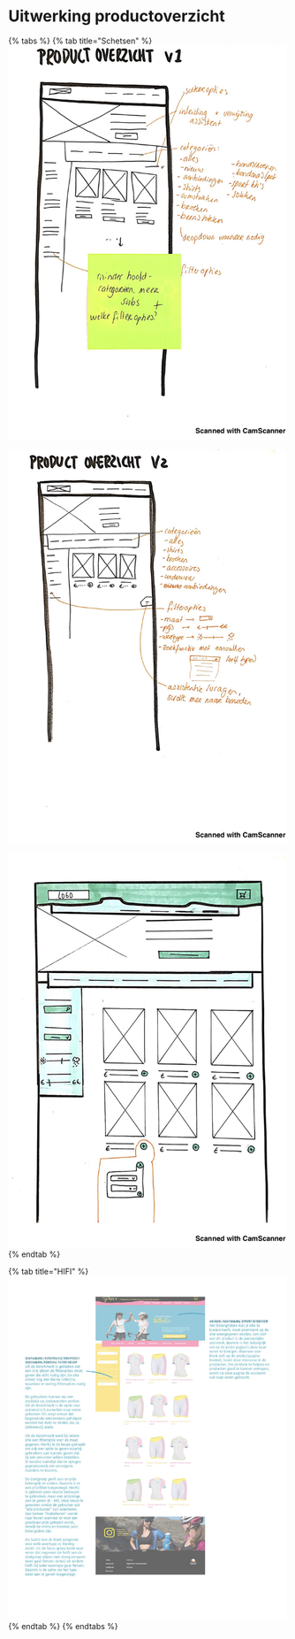 # Uitwerking productoverzicht

{% tabs %}
{% tab title="Schetsen" %}
![](../../../.gitbook/assets/camscan7.jpg)

![](../../../.gitbook/assets/camscan8.jpg)

![](../../../.gitbook/assets/camscan9.jpg)
{% endtab %}

{% tab title="HIFI" %}
![](../../../.gitbook/assets/productoverzicht001.jpg)
{% endtab %}
{% endtabs %}

